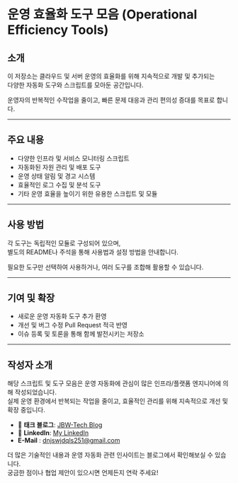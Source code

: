 # 운영 효율화 도구 모음 (Operational Efficiency Tools)

## 소개
이 저장소는 클라우드 및 서버 운영의 효율화를 위해 지속적으로 개발 및 추가되는  
다양한 자동화 도구와 스크립트를 모아둔 공간입니다.

운영자의 반복적인 수작업을 줄이고, 빠른 문제 대응과 관리 편의성 증대를 목표로 합니다.

---

## 주요 내용
- 다양한 인프라 및 서비스 모니터링 스크립트  
- 자동화된 자원 관리 및 배포 도구  
- 운영 상태 알림 및 경고 시스템  
- 효율적인 로그 수집 및 분석 도구  
- 기타 운영 효율을 높이기 위한 유용한 스크립트 및 모듈

---

## 사용 방법
각 도구는 독립적인 모듈로 구성되어 있으며,  
별도의 README나 주석을 통해 사용법과 설정 방법을 안내합니다.

필요한 도구만 선택하여 사용하거나, 여러 도구를 조합해 활용할 수 있습니다.

---

## 기여 및 확장
- 새로운 운영 자동화 도구 추가 환영  
- 개선 및 버그 수정 Pull Request 적극 반영  
- 이슈 등록 및 토론을 통해 함께 발전시키는 저장소

---

## 작성자 소개

해당 스크립트 및 도구 모음은 운영 자동화에 관심이 많은 인프라/플랫폼 엔지니어에 의해 작성되었습니다.  
실제 운영 환경에서 반복되는 작업을 줄이고, 효율적인 관리를 위해 지속적으로 개선 및 확장 중입니다.

- 🔗 **태크 블로그**: [JBW-Tech Blog](https://blog.jbw-tech.com/)
- 💼 **LinkedIn**: [My LinkedIn](http://www.linkedin.com/in/%EC%A0%95%EB%B9%88-%EC%9B%90-6aa0192a6?ref=blog.jbw-tech.com)
- **E-Mail** : dnjswjdqls251@gmail.com  

더 많은 기술적인 내용과 운영 자동화 관련 인사이트는 블로그에서 확인해보실 수 있습니다.  
궁금한 점이나 협업 제안이 있으시면 언제든지 연락 주세요!

